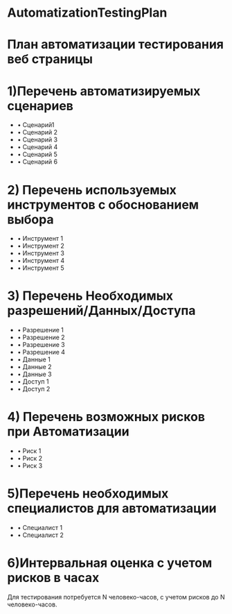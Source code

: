 # AutomatizationTestingPlan
 # План автоматизации тестирования веб страницы
# 1)Перечень автоматизируемых сценариев
* •	Сценарий1
* •	Сценарий 2
* •	Сценарий 3
* •	Сценарий 4
* •	Сценарий 5
* •	Сценарий 6
# 2) Перечень используемых инструментов с обоснованием выбора
* •	Инструмент 1
* •	Инструмент 2
* •	Инструмент 3
* •	Инструмент 4
* •	Инструмент 5
# 3) Перечень Необходимых разрешений/Данных/Доступа
* •	Разрешение 1
* •	Разрешение 2
* •	Разрешение 3
* •	Разрешение 4
* •	Данные 1
* •	Данные 2
* •	Данные 3
* •	Доступ 1
* •	Доступ 2
# 4) Перечень возможных рисков при Автоматизации
* •	Риск 1
* •	Риск 2
* •	Риск 3

# 5)Перечень необходимых специалистов для автоматизации
* •	Специалист 1
* •	Специалист 2
# 6)Интервальная оценка с учетом рисков в часах
Для тестирования потребуется N человеко-часов, с учетом рисков до N человеко-часов.
